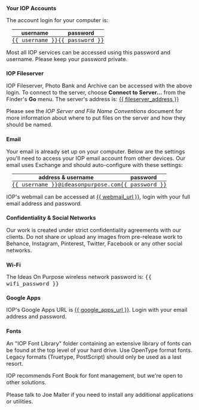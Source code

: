 <!doctype html>
<html lang="en">
<head>
    <meta charset="UTF-8">
    <title>Welcome to IOP</title>
    <link rel="stylesheet" href="http://yui.yahooapis.com/pure/0.3.0/pure-min.css">
    <style>
    /* normalize.css */
    html{font-family:sans-serif;-ms-text-size-adjust:100%;-webkit-text-size-adjust:100%}body{margin:0}article,aside,details,figcaption,figure,footer,header,hgroup,main,nav,section,summary{display:block}audio,canvas,progress,video{display:inline-block;vertical-align:baseline}audio:not([controls]){display:none;height:0}[hidden],template{display:none}a{background:transparent}a:active,a:hover{outline:0}abbr[title]{border-bottom:1px dotted}b,strong{font-weight:bold}dfn{font-style:italic}h1{font-size:2em;margin:0.67em 0}mark{background:#ff0;color:#000}small{font-size:80%}sub,sup{font-size:75%;line-height:0;position:relative;vertical-align:baseline}sup{top:-0.5em}sub{bottom:-0.25em}img{border:0}svg:not(:root){overflow:hidden}figure{margin:1em 40px}hr{-moz-box-sizing:content-box;box-sizing:content-box;height:0}pre{overflow:auto}code,kbd,pre,samp{font-family:monospace,monospace;font-size:1em}button,input,optgroup,select,textarea{color:inherit;font:inherit;margin:0}button{overflow:visible}button,select{text-transform:none}button,html input[type="button"],input[type="reset"],input[type="submit"]{-webkit-appearance:button;cursor:pointer}button[disabled],html input[disabled]{cursor:default}button::-moz-focus-inner,input::-moz-focus-inner{border:0;padding:0}input{line-height:normal}input[type="checkbox"],input[type="radio"]{box-sizing:border-box;padding:0}input[type="number"]::-webkit-inner-spin-button,input[type="number"]::-webkit-outer-spin-button{height:auto}input[type="search"]{-webkit-appearance:textfield;-moz-box-sizing:content-box;-webkit-box-sizing:content-box;box-sizing:content-box}input[type="search"]::-webkit-search-cancel-button,input[type="search"]::-webkit-search-decoration{-webkit-appearance:none}fieldset{border:1px solid #c0c0c0;margin:0 2px;padding:0.35em 0.625em 0.75em}legend{border:0;padding:0}textarea{overflow:auto}optgroup{font-weight:bold}table{border-collapse:collapse;border-spacing:0}td,th{padding:0}
    * { font-size: 11pt;}
    body { width: 6in; margin: auto;}
    table { margin-left: 1em;}
    </style>
</head>
<body>


### Your IOP Accounts

The account login for your computer is:

| username         | password         |
|------------------|------------------|
| `{{ username }}` | `{{ password }}` |

Most all IOP services can be accessed using this password and username. Please keep your password private. 


### IOP Fileserver
IOP Fileserver, Photo Bank and Archive can be accessed with the above login. To connect to the server, choose **Connect to Server...** from the Finder's **Go** menu. The server's address is: <a href="{{ fileserver_address }}">{{ fileserver_address }}</a>

Please see the *IOP Server and File Name Conventions* document for more information about where to put files on the server and how they should be named.


### Email
Your email is already set up on your computer. Below are the settings you'll need to access your IOP email account from other devices. Our email uses Exchange and should auto-configure with these settings:

| address & username                  | password         |
|-------------------------------------|------------------|
| `{{ username }}@ideasonpurpose.com` | `{{ password }}` |

IOP's webmail can be accessed at <a href="{{ webmail_url }}">{{ webmail_url }}</a>, login with your full email address and password. 


### Confidentiality & Social Networks

Our work is created under strict confidentiality agreements with our clients. Do not share or upload any images from pre-release work to Behance, Instagram, Pinterest, Twitter, Facebook or any other social networks.


### Wi-Fi
The Ideas On Purpose wireless network password is:  `{{ wifi_password }}`


### Google Apps
IOP's Google Apps URL is <a href="{{ google_apps_url }}">{{ google_apps_url }}</a>. Login with your email address and password. 


### Fonts
An "IOP Font Library" folder containing an extensive library of fonts can be found at the top level of your hard drive. Use OpenType format fonts. Legacy formats (Truetype, PostScript) should only be used as a last resort.

IOP recommends Font Book for font management, but we're open to other solutions. 

Please talk to Joe Maller if you need to install any additional applications or utilities.   

</body>
</html>